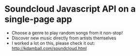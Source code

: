 Soundcloud Javascript API on a single-page app
==============================================

- Choose a genre to play random songs from it non-stop!
- Discover new music directly from artists themselves
- I worked a lot on this, please check it out: http://kdamball.com/soundcloud.html
